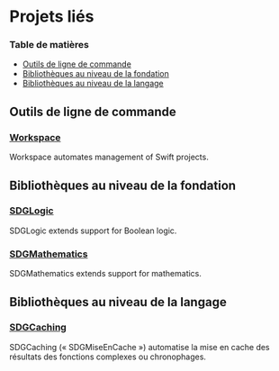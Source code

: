 <!--
 🇫🇷FR Projets liés.md

 This source file is part of the SDGCaching open source project.
 https://sdggiesbrecht.github.io/SDGCaching/macOS

 Copyright ©2017 Jeremy David Giesbrecht and the SDGCaching project contributors.

 Soli Deo gloria.

 Licensed under the Apache Licence, Version 2.0.
 See http://www.apache.org/licenses/LICENSE-2.0 for licence information.
 -->

# Projets liés

### Table de matières

- [Outils de ligne de commande](#Outils‐de‐ligne‐de‐commande)
- [Bibliothèques au niveau de la fondation](#Bibliothèques‐au‐niveau‐de‐la‐fondation)
- [Bibliothèques au niveau de la langage](#Bibliothèques‐au‐niveau‐de‐la‐langage)

## <a name="Outils‐de‐ligne‐de‐commande">Outils de ligne de commande</a>

### [Workspace](https://github.com/SDGGiesbrecht/Workspace#workspace)

Workspace automates management of Swift projects.

## <a name="Bibliothèques‐au‐niveau‐de‐la‐fondation">Bibliothèques au niveau de la fondation</a>

### [SDGLogic](https://sdggiesbrecht.github.io/SDGLogic/macOS)

SDGLogic extends support for Boolean logic.

### [SDGMathematics](https://sdggiesbrecht.github.io/SDGMathematics/macOS)

SDGMathematics extends support for mathematics.

## <a name="Bibliothèques‐au‐niveau‐de‐la‐langage">Bibliothèques au niveau de la langage</a>

### [SDGCaching](https://sdggiesbrecht.github.io/SDGCaching/macOS)

SDGCaching (« SDGMiseEnCache ») automatise la mise en cache des résultats des fonctions complexes ou chronophages.

